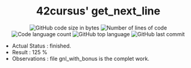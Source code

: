 <h1 align="center">
	42cursus' get_next_line
</h1>

<p align="center">
	<img alt="GitHub code size in bytes" src="https://img.shields.io/github/languages/code-size/paulasbia/get_next_line?color=blueviolet" />
	<img alt="Number of lines of code" src="https://img.shields.io/tokei/lines/github/paulasbia/get_next_line?color=blueviolet" />
	<img alt="Code language count" src="https://img.shields.io/github/languages/count/paulasbia/get_next_line?color=blue" />
	<img alt="GitHub top language" src="https://img.shields.io/github/languages/top/paulasbia/get_next_line?color=blue" />
	<img alt="GitHub last commit" src="https://img.shields.io/github/last-commit/paulasbia/get_next_line?color=brightgreen" />
</p>

- Actual Status : finished.
- Result        : 125 %
- Observations  : file gnl_with_bonus is the complet work.
